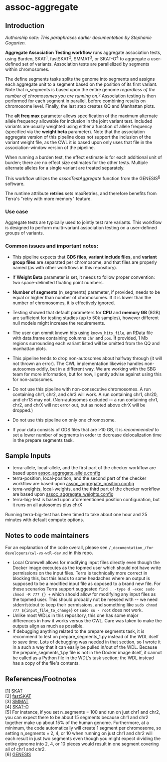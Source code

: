 # assoc-aggregate

## Introduction
*Authorship note: This paraphrases earlier documentation by Stephanie Gogarten.*

**Aggregate Association Testing workflow** runs aggregate association tests, using Burden, SKAT<sup>[1](#SKAT)</sup>, fastSKAT<sup>[2](#fastSKAT)</sup>, SMMAT<sup>[3](#SMMAT)</sup>, or SKAT-O<sup>[4](#SKATO)</sup> to aggregate a user-defined set of variants. Association tests are parallelized by segments within chromosomes.

The define segments tasks splits the genome into segments and assigns each aggregate unit to a segment based on the position of its first variant. Note that n_segments is based upon the entire genome *regardless of the number of chromosomes you are running on.*<sup>[5](#segs)</sup> Association testing is then performed for each segment in parallel, before combining results on chromosome level. Finally, the last step creates QQ and Manhattan plots.

The **alt freq max** parameter allows specification of the maximum alternate allele frequency allowable for inclusion in the joint variant test. Included variants are usually weighted using either a function of allele frequency (specified via the **weight beta** parameter). Note that the association aggregate version of this pipeline does not support the inclusion of the variant weight file, as the CWL it is based upon only uses that file in the association-window version of the pipeline.

When running a burden test, the effect estimate is for each additional unit of burden; there are no effect size estimates for the other tests. Multiple alternate alleles for a single variant are treated separately.

This workflow utilizes the *assocTestAggregate* function from the GENESIS<sup>[6](#GENESIS)</sup> software.

The runtime attribute **retries** sets maxRetries, and therefore benefits from Terra's "retry with more memory" feature.

### Use case
Aggregate tests are typically used to jointly test rare variants. This workflow is designed to perform multi-variant association testing on a user-defined groups of variants.

### Common issues and important notes:
* This pipeline expects that **GDS files**, **variant include files**, and **variant group files** are separated per chromosome, and that files are properly named (as with other workflows in this repository).

* If **Weight Beta** parameter is set, it needs to follow proper convention: two space-delimited floating point numbers.

* **Number of segments** (n_segments) parameter, if provided, needs to be equal or higher than number of chromosomes. If it is lower than the number of chromosomes, it is effectively ignored.

* Testing showed that default parameters for **CPU** and **memory GB** (8GB) are sufficient for testing studies (up to 50k samples), however different null models might increase the requirements.

* The user can ommit known hits using `known_hits_file`, an RData file with data.frame containing columns `chr` and `pos`. If provided, 1 Mb regions surrounding each variant listed will be omitted from the QQ and manhattan plots.

* This pipeline tends to drop non-autosomes about halfway through (it will not thrown an error). The CWL implementation likewise handles non-autosomes oddly, but in a different way. We are working with the SBG team for more information, but for now, I gently advise against using this for non-autosomes.

* Do not use this pipeline with non-consecutive chromosomes. A run containing chr1, chr2, and chr3 will work. A run containing chr1, chr20, and chr13 may not. (Non-autosomes excluded -- a run containing chr1, chr2, and chrX will not error out, but as noted above chrX will be dropped.)

* Do not use this pipeline on only one chromosome.

* If your data consists of GDS files that are >10 GB, it is *recommended* to set a lower number of segments in order to decrease delocalization time in the prepare segments task.

## Sample Inputs
* terra-allele, local-allele, and the first part of the checker workflow are based upon [assoc_aggregate_allele.config](https://github.com/UW-GAC/analysis_pipeline/blob/master/testdata/assoc_aggregate_allele.config)
* terra-position, local-position, and the second part of the checker workflow are based upon [assoc_aggregate_position.config](https://github.com/UW-GAC/analysis_pipeline/blob/master/testdata/assoc_aggregate_position.config)
* terra-weights, local-weights, and the third part of the checker workflow are based upon [assoc_aggregate_weights.config](https://github.com/UW-GAC/analysis_pipeline/blob/master/testdata/assoc_aggregate_weights.config)
* terra-big-test is based upon aforementioned position configuration, but it runs on all autosomes plus chrX

Running terra-big-test has been timed to take about one hour and 25 minutes with default compute options.

## Notes to code maintainers
For an explanation of the code overall, please see `/_documentation_/for developers/cwl-vs-wdl-dev.md` in this repo.  
* Local Cromwell allows for modifying input files directly even though the Docker image executes as the topmed user which should not have write permissions on the input files. Terra is technically more correct in blocking this, but this leads to some headaches where an output is supposed to be a modified input file as opposed to a brand new file. For these scenarios Terra support suggested `find . -type d -exec sudo chmod -R 777 {} +` which should allow for modifying any input files as the topmed user. This should probably not be messed with -- we need stderr/stdout to keep their permissions, and something like `sudo chmod 777 ${input_file_to_change}` or `sudo su - root` does not work.
* Unlike most WDLs in this repository, this one has some major differences in how it works versus the CWL. Care was taken to make the outputs align as much as possible.
* If debugging anything related to the prepare segments task, it is recommend to test on prepare_segments_1.py instead of the WDL itself to save time. Lots of debugging was needed in that section, so I wrote it in a such a way that it can easily be pulled in/out of the WDL. Because the prepare_segments_1.py file is not in the Docker image itself, it cannot be called as a Python file in the WDL's task section; the WDL instead has a copy of the file's contents.

## References/Footnotes
<a name="SKAT">[1]</a> [SKAT](https://dx.doi.org/10.1016%2Fj.ajhg.2011.05.029)  
<a name="fastSKAT">[2]</a>  [fastSKAT](https://doi.org/10.1002/gepi.22136)  
<a name="SMMAT">[3]</a>  [SMMAT](https://doi.org/10.1016/j.ajhg.2018.12.012)  
<a name="SKATO">[4]</a>  [SKAT-O](https://doi.org/10.1093/biostatistics/kxs014)  
<a name="segs">[5]</a>  For instance, if you set n_segments = 100 and run on just chr1 and chr2, you can expect there to be about 15 segments because chr1 and chr2 together make up about 15% of the human genome. Furthermore, at a minimum, the code automatically will create 1 segment per chromosome, so setting n_segments = 2, 4, or 10 when running on just chr1 and chr2 will each result in just two segments even though you might expect dividing the entire genome into 2, 4, or 10 pieces would result in one segment covering all of chr1 and chr2.  
<a name="GENESIS">[6]</a>  [GENESIS](https://f4c.sbgenomics.com/u/boris_majic/genesis-pipelines-dev/apps/doi.org/10.1093/bioinformatics/btz567)

